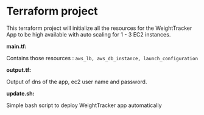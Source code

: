 # Terraform project

This terraform project will initialize all the resources for the WeightTracker App
to be high available with auto scaling for 1 - 3 EC2 instances.



**main.tf:**

Contains those resources : `aws_lb, aws_db_instance, launch_configuration` 

**output.tf:**

Output of dns of the app, ec2 user name and password.

**update.sh:**

Simple bash script to deploy WeightTracker app automatically
